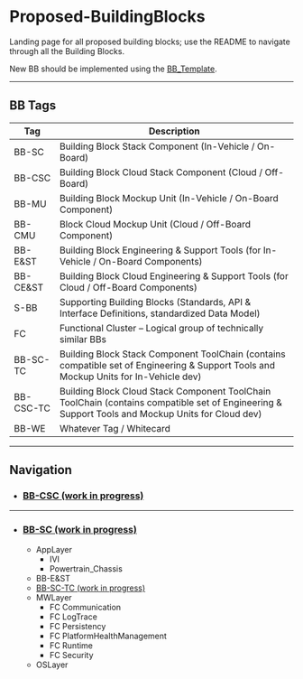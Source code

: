 # Proposed-BuildingBlocks

Landing page for all proposed building blocks; use the README to navigate through all the Building Blocks.

New BB should be implemented using the [BB_Template](/utils/BB_Template.md).

***

## BB Tags

|Tag|Description|
|----|----|
|BB-SC|Building Block Stack Component (In-Vehicle / On-Board)|
|BB-CSC|Building Block Cloud Stack Component (Cloud / Off-Board)|
|BB-MU|Building Block Mockup Unit (In-Vehicle / On-Board Component)|
|BB-CMU|Block Cloud Mockup Unit (Cloud / Off-Board Component)|
|BB-E&ST|Building Block Engineering & Support Tools (for In-Vehicle / On-Board Components)|
|BB-CE&ST|Building Block Cloud Engineering & Support Tools (for Cloud / Off-Board Components)|
|S-BB|Supporting Building Blocks (Standards, API & Interface Definitions, standardized Data Model)|
|FC|Functional Cluster – Logical group of technically similar BBs|
|BB-SC-TC|Building Block Stack Component ToolChain (contains compatible set of Engineering & Support Tools and Mockup Units for In-Vehicle dev)|
|BB-CSC-TC|Building Block Cloud Stack Component ToolChain ToolChain (contains compatible set of Engineering & Support Tools and Mockup Units for Cloud dev)|
|BB-WE|Whatever Tag / Whitecard|

***

## Navigation

- ### [BB-CSC (work in progress)](/BB-CSC/BB-CSC.md)

***

- ### [BB-SC (work in progress)](/BB-SC/BB-SC.md)

  - AppLayer
    - IVI
    - Powertrain_Chassis
  - BB-E&ST
  - [BB-SC-TC (work in progress)](https://github.com/CSA-FEDERATE/Proposed-BuildingBlocks/wiki/Building-Blocks-Tool-chains)
  - MWLayer
    - FC Communication
    - FC LogTrace
    - FC Persistency
    - FC PlatformHealthManagement
    - FC Runtime
    - FC Security
  - OSLayer
